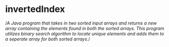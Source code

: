 # invertedIndex
 /*A Java program that takes in two sorted input arrays and returns a new array containing the elements found in both the sorted arrays. This program utilizes binary search algorithm to locate unique elements and adds them to a seperate array for both sorted arrays.*/
